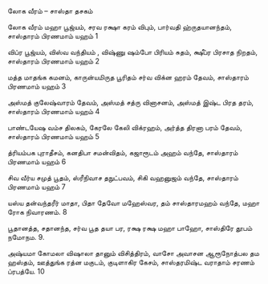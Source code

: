 லோக வீரம் – சாஸ்தா தசகம்

லோக வீரம் மஹா பூஜ்யம்,
சரவ ரக்ஷா கரம் விபும்,
பார்வதி ஹ்ருதயானந்தம்,
சாஸ்தாரம் பிரணமாம் யஹம் 1

விப்ர பூஜ்யம், விஸ்வ வந்தியம் ,
விஷ்ணு ஷம்போ பிரியம் சுதம்,
க்ஷீப்ர பிரசாத நிறதம்,
சாஸ்தாரம் பிரணமாம் யஹம் 2

மத்த மாதங்க கமனம்,
காருன்யமிருத பூரிதம்
சர்வ விக்ன ஹரம் தேவம்,
சாஸ்தாரம் பிரணமாம் யஹம் 3

அஸ்மத் குலேஷ்வாரம் தேவம்,
அஸ்மத் சத்ரு வினாசனம்,
அஸ்மத் இஷ்ட பிரத தரம்,
சாஸ்தாரம் பிரணமாம் யஹம் 4

பாண்டயேஷ வம்ச திலகம்,
கேரலே கேலி விக்ரஹம்,
அர்த்த திரனா பரம் தேவம்,
சாஸ்தாரம் பிரணமாம் யஹம் 5

த்ரியம்பக புராதீசம்,
கனதிபா சமன்விதம்,
கஜாரூடம் அஹம் வந்தே,
சாஸ்தாரம் பிரணமாம் யஹம் 6

சிவ வீர்ய சமுத் பூதம்,
ஸ்ரீநிவாச தநுட்பவம்,
சிகி வஹனுஜம் வந்தே,
சாஸ்தாரம் பிரணமாம் யஹம் 7

யஸ்ய தன்வந்தரீர் மாதா,
பிதா தேவோ மஹேஸ்வர,
தம் சாஸ்தாரமஹம் வந்தே,
மஹா ரோக நிவாரணம். 8

பூதானத்த, சதானந்த,
சர்வ பூத தயா பர,
ரக்ஷ ரக்ஷ மஹா பாஹோ,
சாஸ்திரே தூபம் நமோநம. 9.

அஷ்யமா கோமலா விஷாலா தானும் விசித்திரம்,
வாசோ அவாசன ஆரூநோத்பல தம ஹஸ்தம்,
ஊத்துங்க ரத்ன மகுடம், குடிளாகிர கேசம்,
சாஸ்தரமிஷ்ட வராதாம் சரணம் ப்ரபத்யே. 10
